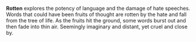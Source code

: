 **Rotten** explores the potency of language and the damage of hate speeches. Words that could have been fruits of thought are rotten by the hate and fall from the tree of life. As the fruits hit the ground, some words burst out and then fade into thin air. Seemingly imaginary and distant, yet cruel and close by.
